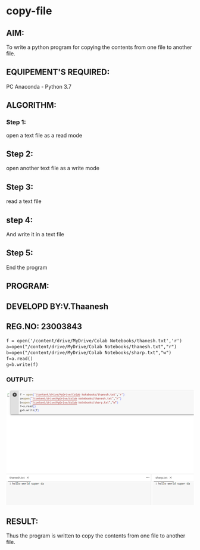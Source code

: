 # copy-file
## AIM:
To write a python program for copying the contents from one file to another file.
## EQUIPEMENT'S REQUIRED: 
PC
Anaconda - Python 3.7
## ALGORITHM: 
### Step 1:
open a text file as a read mode
## Step 2:
open another text file as a write mode
## Step 3:
read a text file
## step 4:
And write it in a text file
## Step 5:
End the program
## PROGRAM:
## DEVELOPD BY:V.Thaanesh
## REG.NO: 23003843
```
f = open('/content/drive/MyDrive/Colab Notebooks/thanesh.txt','r')
a=open("/content/drive/MyDrive/Colab Notebooks/thanesh.txt","r")
b=open("/content/drive/MyDrive/Colab Notebooks/sharp.txt","w")
f=a.read()
g=b.write(f)

```
### OUTPUT:
![output](/Screenshot%202023-07-31%20102804.png)


## RESULT:
Thus the program is written to copy the contents from one file to another file.